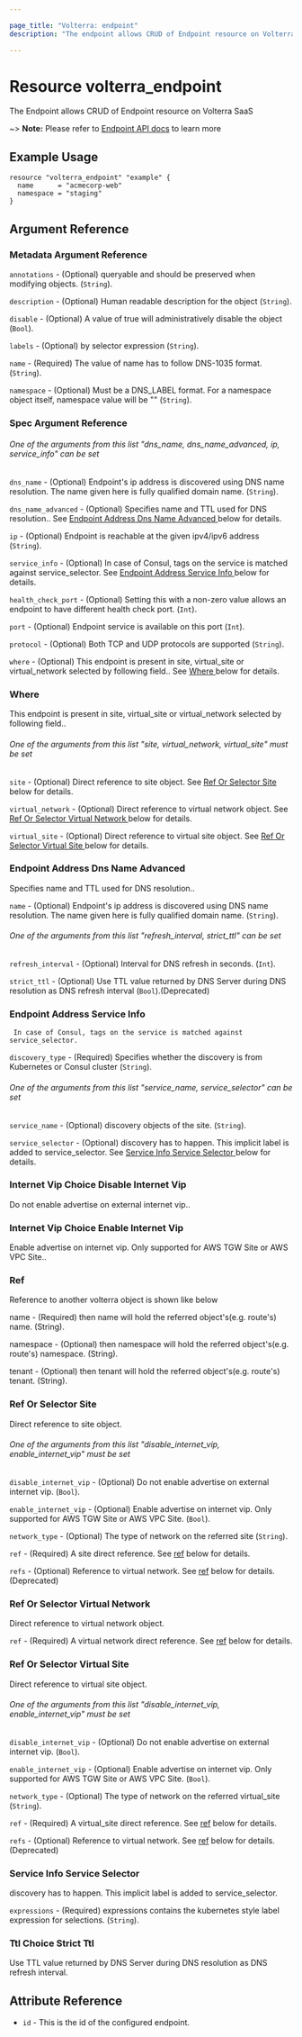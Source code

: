 ```yaml
---

page_title: "Volterra: endpoint"
description: "The endpoint allows CRUD of Endpoint resource on Volterra SaaS"

---
```


Resource volterra_endpoint
==========================

The Endpoint allows CRUD of Endpoint resource on Volterra SaaS

~> **Note:** Please refer to [Endpoint API docs](https://docs.cloud.f5.com/docs-v2/api/endpoint) to learn more

Example Usage
-------------

```hcl
resource "volterra_endpoint" "example" {
  name      = "acmecorp-web"
  namespace = "staging"
}

```

Argument Reference
------------------

### Metadata Argument Reference

`annotations` - (Optional) queryable and should be preserved when modifying objects. (`String`).

`description` - (Optional) Human readable description for the object (`String`).

`disable` - (Optional) A value of true will administratively disable the object (`Bool`).

`labels` - (Optional) by selector expression (`String`).

`name` - (Required) The value of name has to follow DNS-1035 format. (`String`).

`namespace` - (Optional) Must be a DNS_LABEL format. For a namespace object itself, namespace value will be "" (`String`).

### Spec Argument Reference

###### One of the arguments from this list "dns_name, dns_name_advanced, ip, service_info" can be set

`dns_name` - (Optional) Endpoint's ip address is discovered using DNS name resolution. The name given here is fully qualified domain name. (`String`).

`dns_name_advanced` - (Optional) Specifies name and TTL used for DNS resolution.. See [Endpoint Address Dns Name Advanced ](#endpoint-address-dns-name-advanced) below for details.

`ip` - (Optional) Endpoint is reachable at the given ipv4/ipv6 address (`String`).

`service_info` - (Optional) In case of Consul, tags on the service is matched against service_selector. See [Endpoint Address Service Info ](#endpoint-address-service-info) below for details.

`health_check_port` - (Optional) Setting this with a non-zero value allows an endpoint to have different health check port. (`Int`).

`port` - (Optional) Endpoint service is available on this port (`Int`).

`protocol` - (Optional) Both TCP and UDP protocols are supported (`String`).

`where` - (Optional) This endpoint is present in site, virtual_site or virtual_network selected by following field.. See [Where ](#where) below for details.

### Where

This endpoint is present in site, virtual_site or virtual_network selected by following field..

###### One of the arguments from this list "site, virtual_network, virtual_site" must be set

`site` - (Optional) Direct reference to site object. See [Ref Or Selector Site ](#ref-or-selector-site) below for details.

`virtual_network` - (Optional) Direct reference to virtual network object. See [Ref Or Selector Virtual Network ](#ref-or-selector-virtual-network) below for details.

`virtual_site` - (Optional) Direct reference to virtual site object. See [Ref Or Selector Virtual Site ](#ref-or-selector-virtual-site) below for details.

### Endpoint Address Dns Name Advanced

Specifies name and TTL used for DNS resolution..

`name` - (Optional) Endpoint's ip address is discovered using DNS name resolution. The name given here is fully qualified domain name. (`String`).

###### One of the arguments from this list "refresh_interval, strict_ttl" can be set

`refresh_interval` - (Optional) Interval for DNS refresh in seconds. (`Int`).

`strict_ttl` - (Optional) Use TTL value returned by DNS Server during DNS resolution as DNS refresh interval (`Bool`).(Deprecated)

### Endpoint Address Service Info

```
 In case of Consul, tags on the service is matched against service_selector.
```

`discovery_type` - (Required) Specifies whether the discovery is from Kubernetes or Consul cluster (`String`).

###### One of the arguments from this list "service_name, service_selector" can be set

`service_name` - (Optional) discovery objects of the site. (`String`).

`service_selector` - (Optional) discovery has to happen. This implicit label is added to service_selector. See [Service Info Service Selector ](#service-info-service-selector) below for details.

### Internet Vip Choice Disable Internet Vip

Do not enable advertise on external internet vip..

### Internet Vip Choice Enable Internet Vip

Enable advertise on internet vip. Only supported for AWS TGW Site or AWS VPC Site..

### Ref

Reference to another volterra object is shown like below

name - (Required) then name will hold the referred object's(e.g. route's) name. (String).

namespace - (Optional) then namespace will hold the referred object's(e.g. route's) namespace. (String).

tenant - (Optional) then tenant will hold the referred object's(e.g. route's) tenant. (String).

### Ref Or Selector Site

Direct reference to site object.

###### One of the arguments from this list "disable_internet_vip, enable_internet_vip" must be set

`disable_internet_vip` - (Optional) Do not enable advertise on external internet vip. (`Bool`).

`enable_internet_vip` - (Optional) Enable advertise on internet vip. Only supported for AWS TGW Site or AWS VPC Site. (`Bool`).

`network_type` - (Optional) The type of network on the referred site (`String`).

`ref` - (Required) A site direct reference. See [ref](#ref) below for details.

`refs` - (Optional) Reference to virtual network. See [ref](#ref) below for details.(Deprecated)

### Ref Or Selector Virtual Network

Direct reference to virtual network object.

`ref` - (Required) A virtual network direct reference. See [ref](#ref) below for details.

### Ref Or Selector Virtual Site

Direct reference to virtual site object.

###### One of the arguments from this list "disable_internet_vip, enable_internet_vip" must be set

`disable_internet_vip` - (Optional) Do not enable advertise on external internet vip. (`Bool`).

`enable_internet_vip` - (Optional) Enable advertise on internet vip. Only supported for AWS TGW Site or AWS VPC Site. (`Bool`).

`network_type` - (Optional) The type of network on the referred virtual_site (`String`).

`ref` - (Required) A virtual_site direct reference. See [ref](#ref) below for details.

`refs` - (Optional) Reference to virtual network. See [ref](#ref) below for details.(Deprecated)

### Service Info Service Selector

discovery has to happen. This implicit label is added to service_selector.

`expressions` - (Required) expressions contains the kubernetes style label expression for selections. (`String`).

### Ttl Choice Strict Ttl

Use TTL value returned by DNS Server during DNS resolution as DNS refresh interval.

Attribute Reference
-------------------

-	`id` - This is the id of the configured endpoint.
